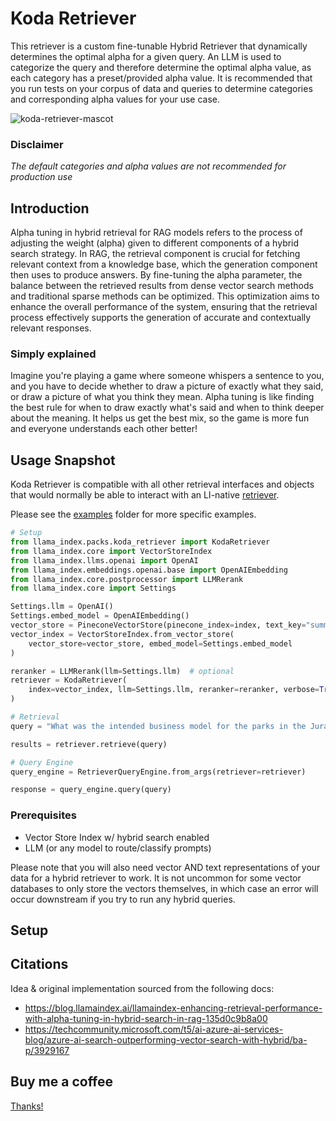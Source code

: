 # Koda Retriever

This retriever is a custom fine-tunable Hybrid Retriever that dynamically determines the optimal alpha for a given query.
An LLM is used to categorize the query and therefore determine the optimal alpha value, as each category has a preset/provided alpha value.
It is recommended that you run tests on your corpus of data and queries to determine categories and corresponding alpha values for your use case.

![koda-retriever-mascot](https://i.imgur.com/224ocIw.jpeg)

### Disclaimer

_The default categories and alpha values are not recommended for production use_

## Introduction

Alpha tuning in hybrid retrieval for RAG models refers to the process of adjusting the weight (alpha) given to different components of a hybrid search strategy. In RAG, the retrieval component is crucial for fetching relevant context from a knowledge base, which the generation component then uses to produce answers. By fine-tuning the alpha parameter, the balance between the retrieved results from dense vector search methods and traditional sparse methods can be optimized. This optimization aims to enhance the overall performance of the system, ensuring that the retrieval process effectively supports the generation of accurate and contextually relevant responses.

### Simply explained

Imagine you're playing a game where someone whispers a sentence to you, and you have to decide whether to draw a picture of exactly what they said, or draw a picture of what you think they mean. Alpha tuning is like finding the best rule for when to draw exactly what's said and when to think deeper about the meaning. It helps us get the best mix, so the game is more fun and everyone understands each other better!

## Usage Snapshot

Koda Retriever is compatible with all other retrieval interfaces and objects that would normally be able to interact with an LI-native [retriever](https://docs.llamaindex.ai/en/stable/module_guides/querying/retriever/root.html).

Please see the [examples](./examples/) folder for more specific examples.

```python
# Setup
from llama_index.packs.koda_retriever import KodaRetriever
from llama_index.core import VectorStoreIndex
from llama_index.llms.openai import OpenAI
from llama_index.embeddings.openai.base import OpenAIEmbedding
from llama_index.core.postprocessor import LLMRerank
from llama_index.core import Settings

Settings.llm = OpenAI()
Settings.embed_model = OpenAIEmbedding()
vector_store = PineconeVectorStore(pinecone_index=index, text_key="summary")
vector_index = VectorStoreIndex.from_vector_store(
    vector_store=vector_store, embed_model=Settings.embed_model
)

reranker = LLMRerank(llm=Settings.llm)  # optional
retriever = KodaRetriever(
    index=vector_index, llm=Settings.llm, reranker=reranker, verbose=True
)

# Retrieval
query = "What was the intended business model for the parks in the Jurassic Park lore?"

results = retriever.retrieve(query)

# Query Engine
query_engine = RetrieverQueryEngine.from_args(retriever=retriever)

response = query_engine.query(query)
```

### Prerequisites

- Vector Store Index w/ hybrid search enabled
- LLM (or any model to route/classify prompts)

Please note that you will also need vector AND text representations of your data for a hybrid retriever to work. It is not uncommon for some vector databases to only store the vectors themselves, in which case an error will occur downstream if you try to run any hybrid queries.

## Setup

## Citations

Idea & original implementation sourced from the following docs:

- https://blog.llamaindex.ai/llamaindex-enhancing-retrieval-performance-with-alpha-tuning-in-hybrid-search-in-rag-135d0c9b8a00
- https://techcommunity.microsoft.com/t5/ai-azure-ai-services-blog/azure-ai-search-outperforming-vector-search-with-hybrid/ba-p/3929167

## Buy me a coffee

[Thanks!](https://www.buymeacoffee.com/nodice)
